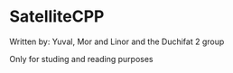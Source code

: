 # SatelliteCPP
Written by: Yuval, Mor and Linor and the Duchifat 2 group 

Only for studing and reading purposes
